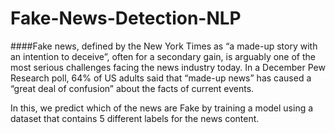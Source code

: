 # Fake-News-Detection-NLP

####Fake news, defined by the New York Times as “a made-up story with an intention to deceive”, often for a secondary gain, is arguably one of the most serious challenges facing the news industry today. In a December Pew Research poll, 64% of US adults said that “made-up news” has caused a “great deal of confusion” about the facts of current events.

In this, we predict which of the news are Fake  by training a model using a dataset that contains 5 different labels for the news content.
